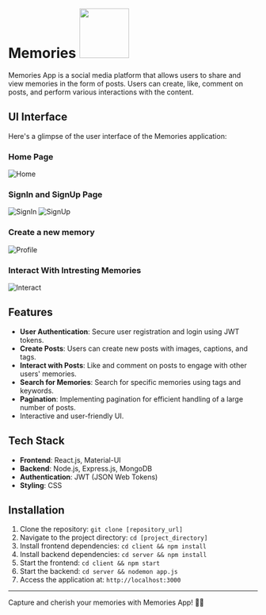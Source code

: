 # Memories <img src="https://github.com/adi2109/Memories/assets/81423231/16d08972-8edc-412a-b734-f0f8efb5bf7d" height=100 />

Memories App is a social media platform that allows users to share and view memories in the form of posts. Users can create, like, comment on posts, and perform various interactions with the content.

## UI Interface

Here's a glimpse of the user interface of the Memories application:

### Home Page
![Home](https://github.com/adi2109/Memories/assets/81423231/e6fb7bda-e0d6-4fad-99ea-2360ae9ee115)

### SignIn and SignUp Page
![SignIn](https://github.com/adi2109/Memories/assets/81423231/f485886d-3f66-4e2c-a599-beab945eab04)
![SignUp](https://github.com/adi2109/Memories/assets/81423231/7f8414a6-782c-4642-9927-abaf41fc05c8)

### Create a new memory 
![Profile](https://github.com/adi2109/Memories/assets/81423231/38386c78-25ba-4396-a0d4-e715fb644836)

### Interact With Intresting Memories
![Interact](https://github.com/adi2109/Memories/assets/81423231/e9e68a47-6661-4b2d-add4-1dde49606a84)


## Features

- **User Authentication**: Secure user registration and login using JWT tokens.
- **Create Posts**: Users can create new posts with images, captions, and tags.
- **Interact with Posts**: Like and comment on posts to engage with other users' memories.
- **Search for Memories**: Search for specific memories using tags and keywords.
- **Pagination**: Implementing pagination for efficient handling of a large number of posts.
- Interactive and user-friendly UI.

## Tech Stack

- **Frontend**: React.js, Material-UI
- **Backend**: Node.js, Express.js, MongoDB
- **Authentication**: JWT (JSON Web Tokens)
- **Styling**: CSS

## Installation

1. Clone the repository: `git clone [repository_url]`
2. Navigate to the project directory: `cd [project_directory]`
3. Install frontend dependencies: `cd client && npm install`
4. Install backend dependencies: `cd server && npm install`
5. Start the frontend: `cd client && npm start`
6. Start the backend: `cd server && nodemon app.js`
7. Access the application at: `http://localhost:3000`


---

Capture and cherish your memories with Memories App! 📸✨

